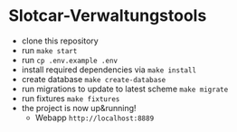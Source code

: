 # Slotcar-Verwaltungstools

- clone this repository
- run `make start`
- run `cp .env.example .env`
- install required dependencies via `make install`
- create database `make create-database`
- run migrations to update to latest scheme `make migrate`
- run fixtures `make fixtures`
- the project is now up&running!
  - Webapp `http://localhost:8889`
